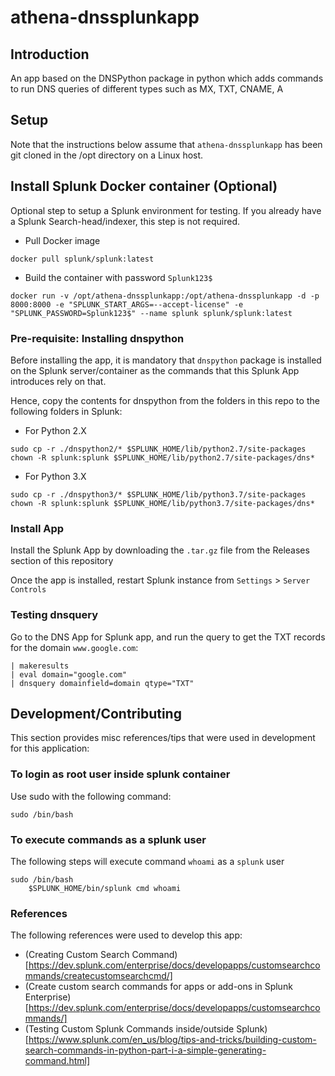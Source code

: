 # athena-dnssplunkapp

## Introduction
An app based on the DNSPython package in python which adds commands to run DNS queries of different types such as MX, TXT, CNAME, A

## Setup
Note that the instructions below assume that `athena-dnssplunkapp` has been git cloned in the /opt directory on a Linux host.

## Install Splunk Docker container (Optional)
Optional step to setup a Splunk environment for testing. If you already have a Splunk Search-head/indexer, this step is not required.

* Pull Docker image

```
docker pull splunk/splunk:latest
```

* Build the container with password `Splunk123$`

```
docker run -v /opt/athena-dnssplunkapp:/opt/athena-dnssplunkapp -d -p 8000:8000 -e "SPLUNK_START_ARGS=--accept-license" -e "SPLUNK_PASSWORD=Splunk123$" --name splunk splunk/splunk:latest
```

### Pre-requisite: Installing dnspython
Before installing the app, it is mandatory that `dnspython` package is installed on the Splunk server/container as the commands that this Splunk App introduces rely on that. 

Hence, copy the contents for dnspython from the folders in this repo to the following folders in Splunk:

* For Python 2.X

```
sudo cp -r ./dnspython2/* $SPLUNK_HOME/lib/python2.7/site-packages
chown -R splunk:splunk $SPLUNK_HOME/lib/python2.7/site-packages/dns*
```

* For Python 3.X

```
sudo cp -r ./dnspython3/* $SPLUNK_HOME/lib/python3.7/site-packages
chown -R splunk:splunk $SPLUNK_HOME/lib/python3.7/site-packages/dns*
```

### Install App
Install the Splunk App by downloading the `.tar.gz` file from the Releases section of this repository

Once the app is installed, restart Splunk instance from `Settings` > `Server Controls`

### Testing dnsquery

Go to the DNS App for Splunk app, and run the query to get the TXT records for the domain `www.google.com`:
```
| makeresults
| eval domain="google.com"
| dnsquery domainfield=domain qtype="TXT"
```

## Development/Contributing 
This section provides misc references/tips that were used in development for this application:

### To login as root user inside splunk container
Use sudo with the following command:
```
sudo /bin/bash 
```

### To execute commands as a splunk user
The following steps will execute command `whoami` as a `splunk` user
```
sudo /bin/bash
    $SPLUNK_HOME/bin/splunk cmd whoami
```

### References
The following references were used to develop this app:
* (Creating Custom Search Command)[https://dev.splunk.com/enterprise/docs/developapps/customsearchcommands/createcustomsearchcmd/]
* (Create custom search commands for apps or add-ons in Splunk Enterprise)[https://dev.splunk.com/enterprise/docs/developapps/customsearchcommands/]
* (Testing Custom Splunk Commands inside/outside Splunk)[https://www.splunk.com/en_us/blog/tips-and-tricks/building-custom-search-commands-in-python-part-i-a-simple-generating-command.html]


